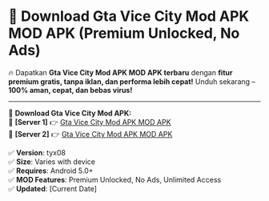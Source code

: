 # 🚀 Download Gta Vice City Mod APK MOD APK (Premium Unlocked, No Ads)  

🔥 Dapatkan **Gta Vice City Mod APK MOD APK terbaru** dengan **fitur premium gratis, tanpa iklan, dan performa lebih cepat!** Unduh sekarang – **100% aman, cepat, dan bebas virus!**  

---


🔽 **Download Gta Vice City Mod APK:**  
🔹 **[Server 1]** 👉 [Gta Vice City Mod APK MOD APK](https://apkcomod.com?title=Gta_Vice_City_Mod_APK)  
🔹 **[Server 2]** 👉 [Gta Vice City Mod APK MOD APK](https://apkcomod.com?title=Gta_Vice_City_Mod_APK)  


✅ **Version**: tyx08  
✅ **Size**: Varies with device  
✅ **Requires**: Android 5.0+  
✅ **MOD Features**: Premium Unlocked, No Ads, Unlimited Access  
✅ **Updated**: [Current Date]  